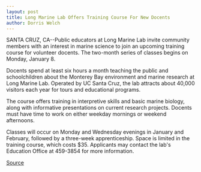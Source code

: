 ```yaml
---
layout: post
title: Long Marine Lab Offers Training Course For New Docents
author: Dorris Welch
---
```


SANTA CRUZ, CA--Public educators at Long Marine Lab invite  community members with an interest in marine science to join an  upcoming training course for volunteer docents. The two-month  series of classes begins on Monday, January 8.

Docents spend at least six hours a month teaching the public  and schoolchildren about the Monterey Bay environment and marine  research at Long Marine Lab. Operated by UC Santa Cruz, the lab  attracts about 40,000 visitors each year for tours and educational  programs.

The course offers training in interpretive skills and basic  marine biology, along with informative presentations on current  research projects. Docents must have time to work on either  weekday mornings or weekend afternoons.

Classes will occur on Monday and Wednesday evenings in  January and February, followed by a three-week apprenticeship.  Space is limited in the training course, which costs $35. Applicants  may contact the lab's Education Office at 459-3854 for more  information.

[Source](http://www1.ucsc.edu/news_events/press_releases/archive/95-96/12-95/120195-Long_Marine_Lab_off.html "Permalink to 120195-Long_Marine_Lab_off")
